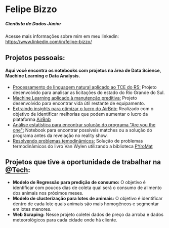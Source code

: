 # Felipe Bizzo
##### Cientista de Dados Júnior

Acesse mais informações sobre mim em meu linkedin: <https://www.linkedin.com/in/felipe-bizzo/>

## Projetos pessoais:
#### Aqui você encontra os notebooks com projetos na área de Data Science, Machine Learning e Data Analysis.
* [Processamento de linguagem natural aplicado ao TCE do RS:](https://github.com/felipbizz/portfolio_projects/tree/main/analise_licitacao_TCE_RS) Projeto desenvolvido para analisar as licitações do estado do Rio Grande do Sul.
* [Machine Learning aplicado à manutenção preditiva:](https://github.com/felipbizz/project_portfolio/tree/main/predictive_maintenance) Projeto desenvolvido para encontrar vida útil restante de equipamento.
* [Extraindo insights para otimizar o lucro do AirBnb:](https://github.com/felipbizz/project_portfolio/tree/main/analise_airbnb) Realizado com o objetivo de identificar melhorias que podem aumentar o lucro da plataforma [AirBnb](https://www.airbnb.com.br/)
* [Análise estatística para encontrar solução do programa "Are you the one":](https://github.com/felipbizz/project_portfolio/tree/main/areYouTheOne_solver) Notebook para encontrar possíveis matches ou a solução do programa antes da revelação no reality show.
* [Resolvendo problemas temodinâmicos:](https://github.com/felipbizz/project_portfolio/tree/main/exercicios_sistemas_termicos) Solução de problemas termodinâmicos do livro Van Wylen utilizando a biblioteca [PYroMat](http://www.pyromat.org/)


## Projetos que tive a oportunidade de trabalhar na [@Tech](www.techagr.com):
* **Modelo de Regressão para predição de consumo:** O objetivo é identificar com poucos dias de coleta qual será o consumo de alimento dos animais nos próximos meses.
* **Modelo de clusterização para lotes de animais:** O objetivo é identificar dentro de cada lote quais animais são mais homogêneos e segmentar em lotes menores.
* **Web Scraping:** Nesse projeto coletei dados de preço da arroba e dados meteorológicos para cada cidade onde há cliente.
